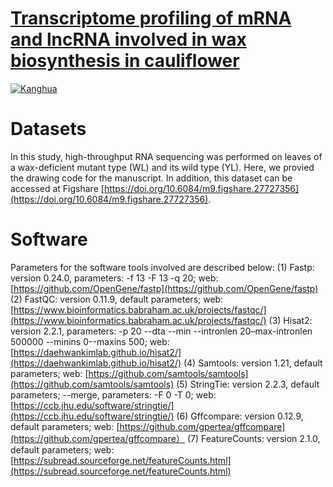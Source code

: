 # [Transcriptome profiling of mRNA and lncRNA involved in wax biosynthesis in cauliflower]()

[![Kanghua](https://img.shields.io/badge/Kanghua-github-blue?logo=github)](https://github.com/kanghuadu)

# Datasets
In this study, high-throughput RNA sequencing was performed on leaves of a wax-deficient mutant type (WL) and its wild type (YL). Here, we provied the drawing code for the manuscript. In addition, this dataset can be accessed at Figshare [https://doi.org/10.6084/m9.figshare.27727356](https://doi.org/10.6084/m9.figshare.27727356). 

# Software
Parameters for the software tools involved are described below:
(1) Fastp: version 0.24.0, parameters: -f 13 -F 13 -q 20; web: [https://github.com/OpenGene/fastp](https://github.com/OpenGene/fastp)
(2) FastQC: version 0.11.9, default parameters; web: [https://www.bioinformatics.babraham.ac.uk/projects/fastqc/](https://www.bioinformatics.babraham.ac.uk/projects/fastqc/)
(3) Hisat2: version 2.2.1, parameters: -p 20 --dta --min --intronlen 20–max-intronlen 500000 --minins 0--maxins 500; web: [https://daehwankimlab.github.io/hisat2/](https://daehwankimlab.github.io/hisat2/)
(4) Samtools: version 1.21, default parameters; web: [https://github.com/samtools/samtools](https://github.com/samtools/samtools)
(5) StringTie: version 2.2.3, default parameters; --merge, parameters: -F 0 -T 0; web: [https://ccb.jhu.edu/software/stringtie/](https://ccb.jhu.edu/software/stringtie/)
(6) Gffcompare: version 0.12.9, default parameters; web: [https://github.com/gpertea/gffcompare](https://github.com/gpertea/gffcompare）
(7) FeatureCounts: version 2.1.0, default parameters; web: [https://subread.sourceforge.net/featureCounts.html](https://subread.sourceforge.net/featureCounts.html)
